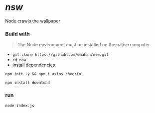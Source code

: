 # *nsw*
Node crawls the wallpaper

### Build with
>The Node environment must be installed on the native computer
- `git clone https://github.com/waahah/nsw.git`
- `cd nsw`
- install dependencies
```node
npm init -y && npm i axios cheerio
```
```node
npm install download
```

### run
```node
node index.js
```
